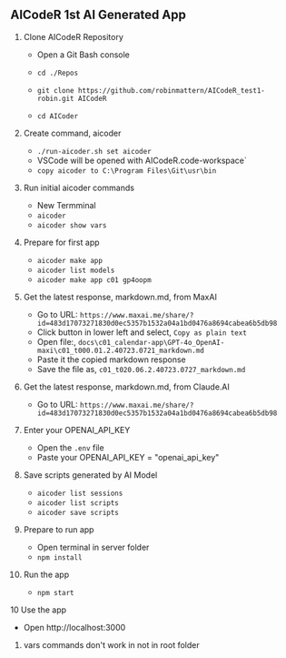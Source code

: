 

## AICodeR 1st AI Generated App

1. Clone AICodeR Repository

   - Open a Git Bash console 
    
   - `cd ./Repos`    
   - `git clone https://github.com/robinmattern/AICodeR_test1-robin.git AICodeR`    
   - `cd AICoder`   

2. Create command, aicoder

   - `./run-aicoder.sh set aicoder` 
   - VSCode will be opened with AICodeR.code-workspace`  
   - `copy aicoder to C:\Program Files\Git\usr\bin`   

3. Run initial aicoder commands
   - New Termminal
   - `aicoder`    
   - `aicoder show vars`     
   
4. Prepare for first app
   - `aicoder make app`   
   - `aicoder list models`   
   - `aicoder make app c01 gp4oopm`   
   
5. Get the latest response, markdown.md, from MaxAI
   - Go to URL: `https://www.maxai.me/share/?id=483d17073271830d0ec5357b1532a04a1bd0476a8694cabea6b5db98`   
   - Click button in lower left and select, `Copy as plain text`    
   - Open file:, `docs\c01_calendar-app\GPT-4o_OpenAI-maxi\c01_t000.01.2.40723.0721_markdown.md`   
   - Paste it the copied markdown response   
   - Save the file as, `c01_t020.06.2.40723.0727_markdown.md`  

5. Get the latest response, markdown.md, from Claude.AI
   - Go to URL: `https://www.maxai.me/share/?id=483d17073271830d0ec5357b1532a04a1bd0476a8694cabea6b5db98`   
   
6. Enter your OPENAI_API_KEY
   - Open the `.env` file
   - Paste your OPENAI_API_KEY = "openai_api_key" 
   
7. Save scripts generated by AI Model
   
   - `aicoder list sessions`  
   - `aicoder list scripts`   
   - `aicoder save scripts`  

8. Prepare to run app
   - Open terminal in server folder   
   - `npm install`

9. Run the app 
   - `npm start`

10 Use the app
   - Open http://localhost:3000



1. vars commands don't work in not in root folder 
